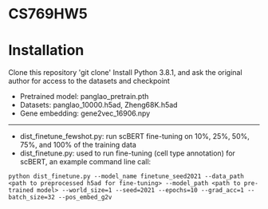# CS769HW5

# Installation
Clone this repository
'git clone'
Install Python 3.8.1, and ask the original author for access to the datasets and checkpoint
- Pretrained model: panglao_pretrain.pth
- Datasets: panglao_10000.h5ad, Zheng68K.h5ad
- Gene embedding: gene2vec_16906.npy
***
- dist_finetune_fewshot.py: run scBERT fine-tuning on 10%, 25%, 50%, 75%, and 100% of the training data
- dist_finetune.py: used to run fine-tuning (cell type annotation) for scBERT, an example command line call:
  
```
python dist_finetune.py --model_name finetune_seed2021 --data_path <path to preprocessed h5ad for fine-tuning> --model_path <path to pre-trained model> --world_size=1 --seed=2021 --epochs=10 --grad_acc=1 --batch_size=32 --pos_embed_g2v
```

  

